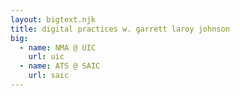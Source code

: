 ```yaml
---
layout: bigtext.njk
title: digital practices w. garrett laroy johnson
big:
  - name: NMA @ UIC
    url: uic
  - name: ATS @ SAIC
    url: saic
---
```

